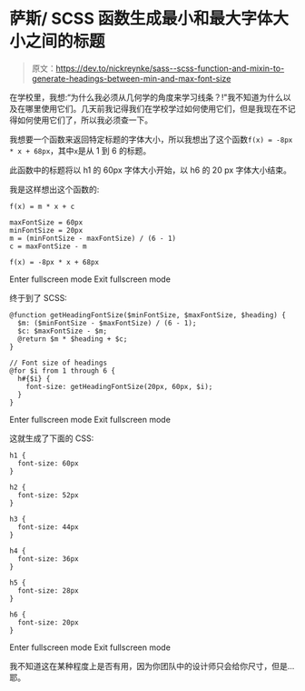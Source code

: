 # 萨斯/ SCSS 函数生成最小和最大字体大小之间的标题

> 原文：<https://dev.to/nickreynke/sass--scss-function-and-mixin-to-generate-headings-between-min-and-max-font-size>

在学校里，我想:“为什么我必须从几何学的角度来学习线条？!"我不知道为什么以及在哪里使用它们。几天前我记得我们在学校学过如何使用它们，但是我现在不记得如何使用它们了，所以我必须查一下。

我想要一个函数来返回特定标题的字体大小，所以我想出了这个函数`f(x) = -8px * x + 68px`，其中`x`是从 1 到 6 的标题。

此函数中的标题将以 h1 的 60px 字体大小开始，以 h6 的 20 px 字体大小结束。

我是这样想出这个函数的:

```
f(x) = m * x + c

maxFontSize = 60px
minFontSize = 20px
m = (minFontSize - maxFontSize) / (6 - 1)
c = maxFontSize - m

f(x) = -8px * x + 68px 
```

Enter fullscreen mode Exit fullscreen mode

终于到了 SCSS:

```
@function getHeadingFontSize($minFontSize, $maxFontSize, $heading) {
  $m: ($minFontSize - $maxFontSize) / (6 - 1);
  $c: $maxFontSize - $m;
  @return $m * $heading + $c;
}

// Font size of headings
@for $i from 1 through 6 {
  h#{$i} {
    font-size: getHeadingFontSize(20px, 60px, $i);
  }
} 
```

Enter fullscreen mode Exit fullscreen mode

这就生成了下面的 CSS:

```
h1 {
  font-size: 60px
}

h2 {
  font-size: 52px
}

h3 {
  font-size: 44px
}

h4 {
  font-size: 36px
}

h5 {
  font-size: 28px
}

h6 {
  font-size: 20px
} 
```

Enter fullscreen mode Exit fullscreen mode

我不知道这在某种程度上是否有用，因为你团队中的设计师只会给你尺寸，但是...耶。